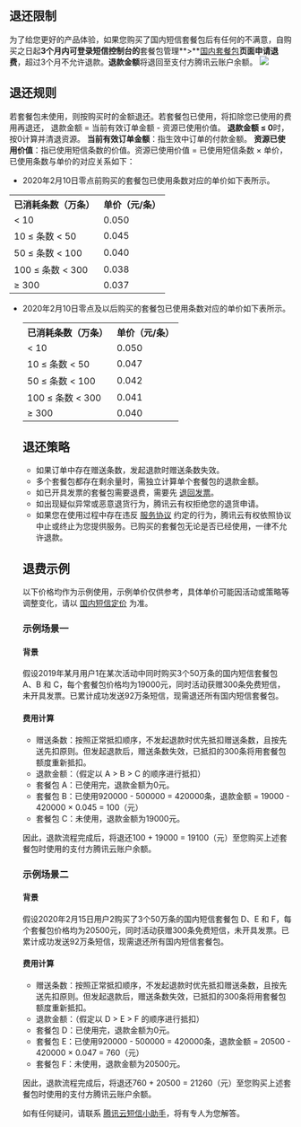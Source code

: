 ## 退还限制

为了给您更好的产品体验，如果您购买了国内短信套餐包后有任何的不满意，自购买之日起**3个月内可登录短信控制台的**套餐包管理**>**[国内套餐包](https://console.cloud.tencent.com/smsv2/manage-package)**页面申请退费**，超过3个月不允许退款。**退款金额**将退回至支付方腾讯云账户余额。
![](https://main.qcloudimg.com/raw/4e423f8f24b095ae293f00c0b8162ab0.png)


## 退还规则
若套餐包未使用，则按购买时的金额退还。若套餐包已使用，将扣除您已使用的费用再退还， 退款金额 = 当前有效订单金额 - 资源已使用价值。
**退款金额 ≤ 0**时，按0计算并清退资源。
**当前有效订单金额**：指生效中订单的付款金额。
**资源已使用价值**：指已使用短信条数的价值。资源已使用价值 = 已使用短信条数 × 单价，已使用条数与单价的对应关系如下：
  - 2020年2月10日零点前购买的套餐包已使用条数对应的单价如下表所示。
   <table>
     <tr>
         <th nowrap="nowrap">已消耗条数（万条）</th>  
         <th nowrap="nowrap">单价（元/条）</th>  
     </tr>
	 <tr>
	     <td>< 10</td>   
	     <td>0.050</td>   
     </tr> 
	 <tr>
	     <td>10 ≤ 条数 < 50</td>   
	     <td> 0.045</td>
     </tr> 
	 <tr>
	     <td>50 ≤ 条数 < 100</td>   
	     <td>0.040</td>   
     </tr> 
	     <td>100 ≤ 条数 < 300</td>   
	     <td>0.038</td>   
     </tr> 
	     <td>≥ 300</td>   
	     <td>0.037</td>   
     </tr> 
</table>

- 2020年2月10日零点及以后购买的套餐包已使用条数对应的单价如下表所示。
   <table>
     <tr>
         <th nowrap="nowrap">已消耗条数（万条）</th>  
         <th nowrap="nowrap">单价（元/条）</th>  
     </tr>
	 <tr>
	     <td>< 10</td>   
	     <td>0.050</td>   
     </tr> 
	 <tr>
	     <td>10 ≤ 条数 < 50</td>   
	     <td> 0.047</td>
     </tr> 
	 <tr>
	     <td>50 ≤ 条数 < 100</td>   
	     <td>0.042</td>   
     </tr> 
	     <td>100 ≤ 条数 < 300</td>   
	     <td>0.041</td>   
     </tr> 
	     <td>≥ 300</td>   
	     <td>0.040</td>   
     </tr> 
</table>


## 退还策略
- 如果订单中存在赠送条数，发起退款时赠送条数失效。
- 多个套餐包都存在剩余量时，需独立计算单个套餐包的退款金额。
- 如已开具发票的套餐包需要退费，需要先 [退回发票](https://cloud.tencent.com/document/product/555/7434#.E9.80.80.E7.A5.A8.E7.94.B3.E8.AF.B7.E6.B5.81.E7.A8.8B)。
- 如出现疑似异常或恶意退货行为，腾讯云有权拒绝您的退货申请。
- 如果您在使用过程中存在违反 [服务协议](https://cloud.tencent.com/document/product/382/15627) 约定的行为，腾讯云有权依照协议中止或终止为您提供服务。已购买的套餐包无论是否已经使用，一律不允许退款。

## 退费示例
以下价格均作为示例使用，示例单价仅供参考，具体单价可能因活动或策略等调整变化，请以 [国内短信定价](https://cloud.tencent.com/product/sms/pricing) 为准。

### 示例场景一
#### 背景
假设2019年某月用户1在某次活动中同时购买3个50万条的国内短信套餐包 A、B 和 C，每个套餐包价格均为19000元，同时活动获赠300条免费短信，未开具发票。已累计成功发送92万条短信，现需退还所有国内短信套餐包。

#### 费用计算
- 赠送条数：按照正常抵扣顺序，不发起退款时优先抵扣赠送条数，且按先送先扣原则。但发起退款后，赠送条数失效，已抵扣的300条将用套餐包额度重新抵扣。
- 退款金额：（假定以 A > B > C 的顺序进行抵扣）
 - 套餐包 A：已使用完，退款金额为0元。
 - 套餐包 B：已使用920000 - 500000 = 420000条，退款金额 = 19000 - 420000 × 0.045 = 100（元）
 - 套餐包 C：未使用，退款金额为19000元。 

因此，退款流程完成后，将退还100 + 19000 = 19100（元）至您购买上述套餐包时使用的支付方腾讯云账户余额。

### 示例场景二
#### 背景
假设2020年2月15日用户2购买了3个50万条的国内短信套餐包 D、E 和 F，每个套餐包价格均为20500元，同时活动获赠300条免费短信，未开具发票。已累计成功发送92万条短信，现需退还所有国内短信套餐包。

#### 费用计算
- 赠送条数：按照正常抵扣顺序，不发起退款时优先抵扣赠送条数，且按先送先扣原则。但发起退款后，赠送条数失效，已抵扣的300条将用套餐包额度重新抵扣。
- 退款金额：（假定以 D > E > F 的顺序进行抵扣）
 - 套餐包 D：已使用完，退款金额为0元。
 - 套餐包 E：已使用920000 - 500000 = 420000条，退款金额 = 20500 - 420000 × 0.047 = 760（元）
 - 套餐包 F：未使用，退款金额为20500元。 

因此，退款流程完成后，将退还760 + 20500 = 21260（元）至您购买上述套餐包时使用的支付方腾讯云账户余额。

如有任何疑问，请联系 [腾讯云短信小助手](https://tccc.qcloud.com/web/im/index.html#/chat?webAppId=8fa15978f85cb41f7e2ea36920cb3ae1&title=Sms)，将有专人为您解答。
